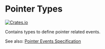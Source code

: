Pointer Types
=============
[![Crates.io](https://img.shields.io/crates/v/pointer-types.svg)](https://crates.io/crates/pointer-types)

Contains types to define pointer related events.

See also: [Pointer Events Specification](https://www.w3.org/TR/pointerevents3/)
